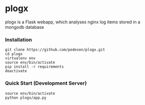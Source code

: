 plogx
=====

plogx is a Flask webapp, which analyses nginx log items stored in a mongodb database

### Installation

```
git clone https://github.com/pedesen/plogx.git
cd plogx
virtualenv env
source env/bin/activate
pip install -r requirements
deactivate
```

### Quick Start (Development Server)

```
source env/bin/activate
python plogx/app.py
```
